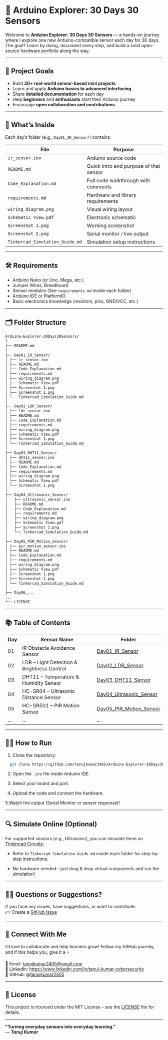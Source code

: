 # 🚀 Arduino Explorer: 30 Days 30 Sensors

Welcome to **Arduino Explorer: 30 Days 30 Sensors** — a hands-on journey where I explore one new Arduino-compatible sensor each day for 30 days.  
The goal? Learn by doing, document every step, and build a solid open-source hardware portfolio along the way.

---

## 📌 Project Goals

- Build **30+ real-world sensor-based mini projects**
- Learn and apply **Arduino basics to advanced interfacing**
- Share **detailed documentation** for each day
- Help **beginners** and **enthusiasts** start their Arduino journey
- Encourage **open collaboration and contributions**

---

## 🧠 What’s Inside

Each day’s folder (e.g., `Day01_IR_Sensor/`) contains:

| File | Purpose |
|------|---------|
| `ir_sensor.ino` | Arduino source code |
| `README.md` | Quick intro and purpose of that sensor |
| `Code_Explanation.md` | Full code walkthrough with comments |
| `requirements.md` | Hardware and library requirements |
| `wiring_diagram.png` | Visual wiring layout |
| `Schematic View.pdf` | Electronic schematic |
| `Screenshot 1.png` | Working screenshot |
| `Screenshot 2.png` | Serial monitor / live output |
| `Tinkercad_Simulation_Guide.md` | Simulation setup instructions |

---

## 🛠️ Requirements

- Arduino Nano (or Uno, Mega, etc.)
- Jumper Wires, Breadboard
- Sensor modules (See `requirements.md` inside each folder)
- Arduino IDE or PlatformIO
- Basic electronics knowledge (resistors, pins, GND/VCC, etc.)

---

## 🗂️ Folder Structure
```bash
Arduino-Explorer-30Days30Sensors/
│
├── README.md
│
├── Day01_IR_Sensor/
│ ├── ir_sensor.ino
│ ├── README.md
│ ├── Code_Explanation.md
│ ├── requirements.md
│ ├── wiring_diagram.png
│ ├── Schematic View.pdf
│ ├── Screenshot 1.png
│ ├── Screenshot 2.png
│ └── Tinkercad_Simulation_Guide.md
│
├── Day02_LDR_Sensor/
│ ├── ldr_sensor.ino
│ ├── README.md
│ ├── Code_Explanation.md
│ ├── requirements.md
│ ├── wiring_diagram.png
│ ├── Schematic View.pdf
│ ├── Screenshot 1.png
│ └── Tinkercad_Simulation_Guide.md
│
├── Day03_DHT11_Sensor/
│ ├── dht11_sensor.ino
│ ├── README.md
│ ├── Code_Explanation.md
│ ├── requirements.md
│ ├── wiring_diagram.png
│ ├── Schematic View.pdf
│ └── Screenshot 1.png
│
├── Day04_Ultrasonic_Sensor/
│   ├── ultrasonic_sensor.ino
│   ├── README.md
│   ├── Code_Explanation.md
│   ├── requirements.md
│   ├── wiring_diagram.png
│   ├── Schematic View.pdf
│   ├── Screenshot 1.png
│   └── Tinkercad_Simulation_Guide.md
│
├── Day05_PIR_Motion_Sensor/
│ ├── pir_motion_sensor.ino
│ ├── README.md
│ ├── Code_Explanation.md
│ ├── requirements.md
│ ├── wiring_diagram.png
│ ├── Schematic View.pdf
│ ├── Screenshot 1.png
│ ├── Screenshot 2.png
│ └── Tinkercad_Simulation_Guide.md
│
├── Day06_...
...
└── LICENSE
```

---

## 📚 Table of Contents

| Day | Sensor Name                                | Folder                                                 |
| --- | ------------------------------------------ | ------------------------------------------------------ |
| 01  | IR Obstacle Avoidance Sensor               | [Day01\_IR\_Sensor](./Day01_IR_Sensor)                 |
| 02  | LDR – Light Detection & Brightness Control | [Day02\_LDR\_Sensor](./Day02_LDR_Sensor)               |
| 03  | DHT11 – Temperature & Humidity Sensor      | [Day03\_DHT11\_Sensor](./Day03_DHT11_Sensor)           |
| 04  | HC-SR04 – Ultrasonic Distance Sensor       | [Day04\_Ultrasonic\_Sensor](./Day04_Ultrasonic_Sensor) |
| 05  | HC-SR501 – PIR Motion Sensor               | [Day05\_PIR\_Motion\_Sensor](./Day05_PIR_Motion_Sensor) |
| ... | ...                                        | ...                                                    |


---

## 👨‍💻 How to Run

1. Clone the repository:
 ```bash
   git clone https://github.com/tanujkumar2405/Arduino-Explorer-30Days30Sensors
```

2. Open the `.ino` file inside Arduino IDE.

3. Select your board and port.

4. Upload the code and connect the hardware.

5.Watch the output (Serial Monitor or sensor response)!


---

## 🔍 Simulate Online (Optional)

For supported sensors (e.g., Ultrasonic), you can simulate them on [Tinkercad Circuits](https://www.tinkercad.com/):

- Refer to `Tinkercad_Simulation_Guide.md` inside each folder for step-by-step instructions.

- No hardware needed—just drag & drop virtual components and run the simulation!



---


## 🙋‍♂️ Questions or Suggestions?

If you face any issues, have suggestions, or want to contribute:  
👉 Create a [GitHub Issue](http://github.com/tanujkumar2405/Arduino-Explorer-30Days30Sensors/issues)


---


## 📢 Connect With Me
I’d love to collaborate and help learners grow!
Follow my GitHub journey, and if this helps you, give it a ⭐️

📧 Email: tanujkumar2405@gmail.com  
🔗 LinkedIn: https://www.linkedin.com/in/tanuj-kumar-cybersecurity  
🐙 GitHub: @[tanujkumar2405](http://github.com/tanujkumar2405)  


---


## 🧾 License
This project is licensed under the MIT License – see the [LICENSE](https://github.com/tanujkumar2405/Arduino-Explorer-30Days30Sensors/blob/main/LICENSE) file for details.

---

**"Turning everyday sensors into everyday learning."**  
 — ***Tanuj Kumar***

